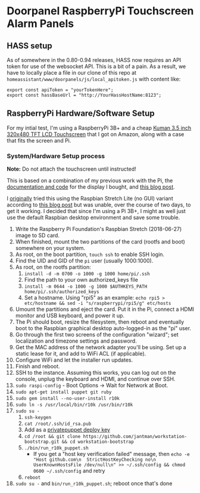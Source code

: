 # Doorpanel RaspberryPi Touchscreen Alarm Panels

## HASS setup

As of somewhere in the 0.80-0.94 releases, HASS now requires an API token for use of the websocket API. This is a bit of a pain. As a result, we have to locally place a file in our clone of this repo at ``homeassistant/www/doorpanels/js/local_apitoken.js`` with content like:

```
export const apiToken = "yourTokenHere";
export const hassBaseUrl = "http://YourHassHostName:8123";
```

## RaspberryPi Hardware/Software Setup

For my intial test, I'm using a RaspberryPi 3B+ and a cheap [Kuman 3.5 inch 320x480 TFT LCD Touchscreen](https://www.amazon.com/gp/product/B01FXC5ECS/) that I got on Amazon, along with a case that fits the screen and Pi.

### System/Hardware Setup process

__Note:__ Do not attach the touchscreen until instructed!

This is based on a combination of my previous work with the Pi, the [documentation and code](https://github.com/goodtft/LCD-show) for the display I bought, and [this blog post](https://blockdev.io/raspberry-pi-2-and-3-chromium-in-kiosk-mode/).

I [originally](https://github.com/jantman/home-automation-configs/blob/dec867a6a84f28824e2aa77a7f55d49ebf2c787d/doorpanels.md) tried this using the Raspbian Stretch Lite (no GUI) variant according to [this blog post](https://die-antwort.eu/techblog/2017-12-setup-raspberry-pi-for-kiosk-mode/) but was unable, over the course of two days, to get it working. I decided that since I'm using a Pi 3B+, I might as well just use the default Raspbian desktop environment and save some trouble.

1. Write the Raspberry Pi Foundation's Raspbian Stretch (2018-06-27) image to SD card.
1. When finished, mount the two partitions of the card (rootfs and boot) somewhere on your system.
1. As root, on the boot partition, ``touch ssh`` to enable SSH login.
1. Find the UID and GID of the ``pi`` user (usually 1000:1000).
1. As root, on the rootfs partition:
   1. ``install -d -m 0700 -o 1000 -g 1000 home/pi/.ssh``
   1. Find the path to your own authorized_keys file
   1. ``install -m 0644 -o 1000 -g 1000 $AUTHKEYS_PATH home/pi/.ssh/authorized_keys``
   1. Set a hostname. Using "rpi5" as an example: ``echo rpi5 > etc/hostname && sed -i "s/raspberrypi/rpi5/g" etc/hosts``
1. Umount the partitions and eject the card. Put it in the Pi, connect a HDMI monitor and USB keyboard, and power it up.
1. The Pi should boot, resize the filesystem, then reboot and eventually boot to the Raspbian graphical desktop auto-logged-in as the "pi" user.
1. Go through the first two screens of the configuration "wizard"; set localization and timezone settings and password.
1. Get the MAC address of the network adapter you'll be using. Set up a static lease for it, and add to WiFi ACL (if applicable).
1. Configure WiFi and let the installer run updates.
1. Finish and reboot.
1. SSH to the instance. Assuming this works, you can log out on the console, unplug the keyboard and HDMI, and continue over SSH.
1. ``sudo raspi-config`` - Boot Options -> Wait for Network at Boot.
1. ``sudo apt-get install puppet git ruby``
1. ``sudo gem install --no-user-install r10k``
1. ``sudo ln -s /usr/local/bin/r10k /usr/bin/r10k``
1. ``sudo su -``
   1. ``ssh-keygen``
   1. ``cat /root/.ssh/id_rsa.pub``
   1. Add as a [privatepuppet deploy key](https://github.com/jantman/privatepuppet/settings/keys)
   1. ``cd /root && git clone https://github.com/jantman/workstation-bootstrap.git && cd workstation-bootstrap``
   1. ``./bin/run_r10k_puppet.sh``
      * If you get a "host key verification failed" message, then ``echo -e "Host github.com\n  StrictHostKeyChecking no\n  UserKnownHostsFile /dev/null\n" >> ~/.ssh/config && chmod 0600 ~/.ssh/config`` and retry
   1. ``reboot``
1. ``sudo su -`` and ``bin/run_r10k_puppet.sh``; reboot once that's done

